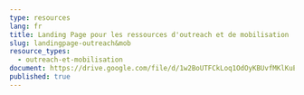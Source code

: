 ```yaml
---
type: resources
lang: fr
title: Landing Page pour les ressources d'outreach et de mobilisation
slug: landingpage-outreach&mob
resource_types:
  - outreach-et-mobilisation
document: https://drive.google.com/file/d/1w2BoUTFCkLoq1OdOyKBUvfMKlKuE1P-Y/view?usp=sharing
published: true
---
```

